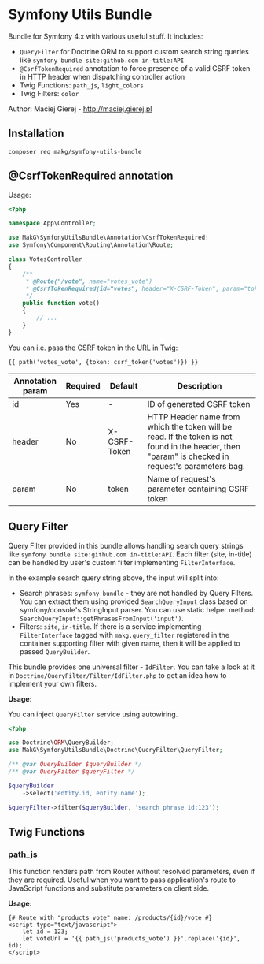 # Symfony Utils Bundle

Bundle for Symfony 4.x with various useful stuff. It includes:
- `QueryFilter` for Doctrine ORM to support custom search string queries like `symfony bundle site:github.com in-title:API`
- `@CsrfTokenRequired` annotation to force presence of a valid CSRF token in HTTP header when dispatching controller action
- Twig Functions: `path_js`, `light_colors`
- Twig Filters: `color`

Author: Maciej Gierej - http://maciej.gierej.pl

## Installation

```
composer req makg/symfony-utils-bundle
```

## @CsrfTokenRequired annotation

Usage:

```php
<?php

namespace App\Controller;

use MakG\SymfonyUtilsBundle\Annotation\CsrfTokenRequired;
use Symfony\Component\Routing\Annotation\Route;

class VotesController
{
    /**
     * @Route("/vote", name="votes_vote")
     * @CsrfTokenRequired(id="votes", header="X-CSRF-Token", param="token")
     */
    public function vote()
    {
        // ...
    }
}
```

You can i.e. pass the CSRF token in the URL in Twig:

```twig
{{ path('votes_vote', {token: csrf_token('votes')}) }}
```

| Annotation param | Required | Default | Description |
| ---------------- | -------- | ------- | ----------- |
| id               | Yes      | -       | ID of generated CSRF token |
| header           | No       | X-CSRF-Token | HTTP Header name from which the token will be read. If the token is not found in the header, then "param" is checked in request's parameters bag. |
| param            | No       | token   | Name of request's parameter containing CSRF token |


## Query Filter

Query Filter provided in this bundle allows handling search query strings like `symfony bundle site:github.com in-title:API`. Each filter (site, in-title) can be handled by user's custom filter implementing `FilterInterface`.

In the example search query string above, the input will split into:

- Search phrases: `symfony bundle` - they are not handled by Query Filters. You can extract them using provided `SearchQueryInput` class based on symfony/console's StringInput parser. You can use static helper method: `SearchQueryInput::getPhrasesFromInput('input')`.
- Filters: `site`, `in-title`. If there is a service implementing `FilterInterface` tagged with `makg.query_filter` registered in the container supporting filter with given name, then it will be applied to passed `QueryBuilder`.

This bundle provides one universal filter - `IdFilter`. You can take a look at it in `Doctrine/QueryFilter/Filter/IdFilter.php` to get an idea how to implement your own filters.

**Usage:**

You can inject `QueryFilter` service using autowiring.

```php
<?php

use Doctrine\ORM\QueryBuilder;
use MakG\SymfonyUtilsBundle\Doctrine\QueryFilter\QueryFilter;

/** @var QueryBuilder $queryBuilder */
/** @var QueryFilter $queryFilter */

$queryBuilder
    ->select('entity.id, entity.name');

$queryFilter->filter($queryBuilder, 'search phrase id:123');
```

## Twig Functions

### path_js

This function renders path from Router without resolved parameters, even if they are required. Useful when you want to pass application's route to JavaScript functions and substitute parameters on client side.

**Usage:**

```twig
{# Route with "products_vote" name: /products/{id}/vote #}
<script type="text/javascript">
    let id = 123;
    let voteUrl = '{{ path_js('products_vote') }}'.replace('{id}', id);
</script>
```

